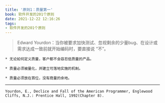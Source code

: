 ```yaml
---
title: '原则1：质量第一'
book: 软件开发的201个原则
date: 2021-12-22 12:16:26
tags: 
- 软件开发的201个原则 
---
```


> Edward Yourdon：当你被要求加快测试、忽视剩余的少量bug、在设计或需求达成一致前就开始编码时，要直接说 “不”。

    * 无论如何定义质量，客户都不会容忍低质量的产品。
    
    * 质量必须被量化，并建立可落地实施的机制。
    
    * 质量必须放在首位，没有商量的余地。


------
`Yourdon, E., Declice and Fall of the American Programmer, Englewood Cliffs, N.J.: Prentice Hall, 1992(Chapter 8).`
